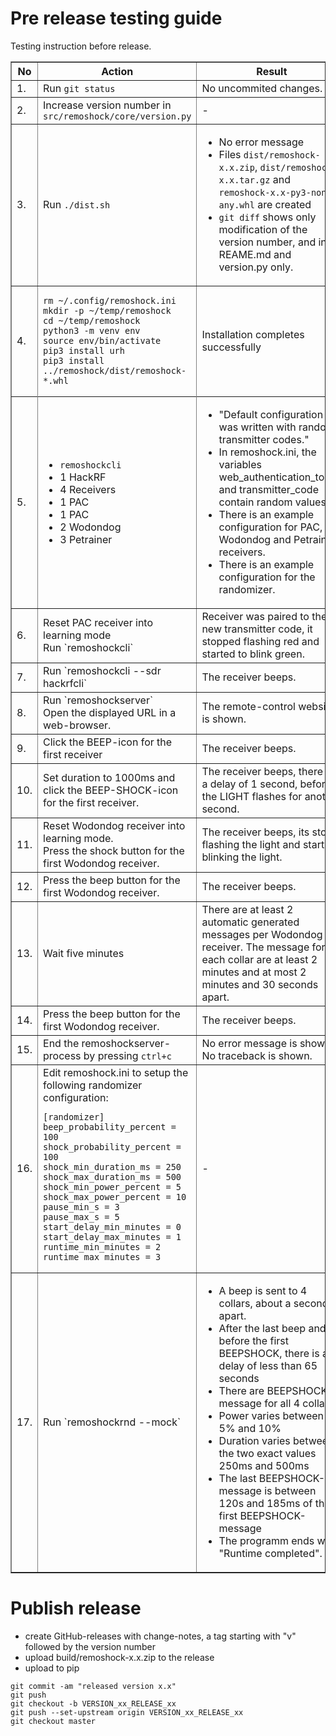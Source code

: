 # Pre release testing guide

Testing instruction before release.

<table border="1">

<tr>
<th>No</th>
<th>Action</th>
<th>Result</th>
</tr>


<tr>
<td>1.</td>
<td>Run <code>git status</code></td>
<td>No uncommited changes.</td>
</tr>


<tr>
<td>2.</td>
<td>Increase version number in <code>src/remoshock/core/version.py</code></td>
<td>-</td>
</tr>


<tr>
<td>3.</td>
<td>Run <code>./dist.sh</code></td>
<td>

- No error message
- Files `dist/remoshock-x.x.zip`, `dist/remoshock-x.x.tar.gz` and `remoshock-x.x-py3-none-any.whl` are created
- <code>git diff</code> shows only modification of the version number, and in REAME.md and version.py only.

</tr>


<tr>
<td>4.</td>
<td>

~~~~
rm ~/.config/remoshock.ini
mkdir -p ~/temp/remoshock
cd ~/temp/remoshock
python3 -m venv env
source env/bin/activate
pip3 install urh
pip3 install ../remoshock/dist/remoshock-*.whl
~~~~

</td>
<td>
Installation completes successfully
</td>
<tr>

<tr>
<td>5.</td>
<td>

- `remoshockcli`
- 1 HackRF
- 4 Receivers
- 1 PAC
- 1 PAC
- 2 Wodondog
- 3 Petrainer

</td>
<td>

- "Default configuration was written with random transmitter codes."
- In remoshock.ini, the variables web_authentication_token and transmitter_code contain random values.
- There is an example configuration for PAC, Wodondog and Petrainer receivers.
- There is an example configuration for the randomizer.
</td>
</tr>



<tr>
<td>6.</td>
<td>Reset PAC receiver into learning mode<br>
Run `remoshockcli`</td>
<td>Receiver was paired to the new transmitter code, it stopped flashing red and started to blink green.</td>
</tr>


<tr>
<td>7.</td>
<td>Run `remoshockcli --sdr hackrfcli`</code></td>
<td>The receiver beeps.</td>
</tr>


<tr>
<td>8.</td>
<td>Run `remoshockserver`<br>
Open the displayed URL in a web-browser.</td>
<td>The remote-control website is shown.</td>
</tr>


<tr>
<td>9.</td>
<td>Click the BEEP-icon for the first receiver</td>
<td>The receiver beeps.</td>
</tr>


<tr>
<td>10.</td>
<td>Set duration to 1000ms and click the BEEP-SHOCK-icon for the first receiver.</td>
<td>The receiver beeps, there is a delay of 1 second, before the LIGHT flashes for another second.</td>
</tr>


<tr>
<td>11.</td>
<td>Reset Wodondog receiver into learning mode.<br>
Press the shock button for the first Wodondog receiver.</td>
<td>The receiver beeps, its stops flashing the light and starts blinking the light.</td>
</tr>


<tr>
<td>12.</td>
<td>Press the beep button for the first Wodondog receiver.</td>
<td>The receiver beeps.</td>
</tr>


<tr>
<td>13.</td>
<td>Wait five minutes</td>
<td>There are at least 2 automatic generated messages per Wodondog receiver. The message for each collar are at least 2 minutes and at most 2 minutes and 30 seconds apart.</td>
</tr>


<tr>
<td>14.</td>
<td>Press the beep button for the first Wodondog receiver.</td>
<td>The receiver beeps.</td>
</tr>


<tr>
<td>15.</td>
<td>End the remoshockserver-process by pressing <code>ctrl+c</code></td>
<td>No error message is shown. No traceback is shown.</td>
</tr>


<tr>
<td>16.</td>
<td>Edit remoshock.ini to setup the following randomizer configuration:

~~~~
[randomizer]
beep_probability_percent = 100
shock_probability_percent = 100
shock_min_duration_ms = 250
shock_max_duration_ms = 500
shock_min_power_percent = 5
shock_max_power_percent = 10
pause_min_s = 3
pause_max_s = 5
start_delay_min_minutes = 0
start_delay_max_minutes = 1
runtime_min_minutes = 2
runtime_max_minutes = 3

~~~~

</td>
<td>-</td>
</tr>


<tr>
<td>17.</td>
<td>Run `remoshockrnd --mock`</td>
<td>

- A beep is sent to 4 collars, about a second apart.<br>
- After the last beep and before the first BEEPSHOCK, there is a delay of less than 65 seconds<br>
- There are BEEPSHOCK-message for all 4 collars
- Power varies between 5% and 10%
- Duration varies between the two exact values 250ms and 500ms
- The last BEEPSHOCK-message is between 120s and 185ms of the first BEEPSHOCK-message
- The programm ends with "Runtime completed".
</td>
</tr>

</table>

# Publish release

- create GitHub-releases with change-notes, a tag starting with "v" followed by the version number
- upload build/remoshock-x.x.zip to the release
- upload to pip

~~~~
git commit -am "released version x.x"
git push
git checkout -b VERSION_xx_RELEASE_xx
git push --set-upstream origin VERSION_xx_RELEASE_xx
git checkout master
~~~~

